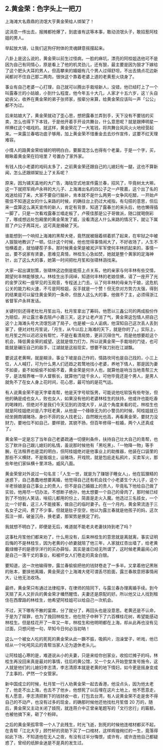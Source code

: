 ## 2.黄金荣：色字头上一把刀
上海滩大名鼎鼎的流氓大亨黄金荣给人绑架了！


这消息一传出去，报摊都抢爆了，到底谁有这等本事，敢动流氓头子，敢招惹阿桂姐的男人。


举起放大镜，让我们这狗仔附体的灵魂肆意摇摆起来。


八卦上是这么说的，黄金荣以前生过怪病，一脸的麻坑，漂亮的阿桂姐选他可不是因为自己有同情心，原是看上了他的机灵劲儿，还有狠，最主要是因为狠才下嫁给了这个肥头大耳的男人，但高攀来的婚姻有几个男人过得舒坦，不出去搞点花边新闻都对不住自己那二两肉，很快这个靠着老婆上道的老黄惹火烧身了。


事业有自己老婆一心打理，自己就可以腾出手栽培新人，没错，他已经盯上了一个叫露春兰的小姑娘，小到什么程度，他今年五十大几，人家才十五六岁，这丫头自幼丧父，收养在黄金荣的弟子张师家，按辈分来算，给黄金荣应该叫一声「公公」都不为过。


后来姑娘大了，黄金荣就动了歪心思，想把露春兰弄到手，天下没有不要钱的买卖，怎么也得下下本钱，于是他开着手开设共舞台，什么意思呢？就是跟捧明星一样捧红这个唱戏的。就这样，黄金荣花了一大笔钱，将共舞台风风火火地经营起来。一来露兰春唱功底子够用，加上黄金荣不惜重金去去炒作宣传，这要不红天理难容。


小情人的路黄金荣给铺的明明白白，要厮混怎么也得有个老巢，于是一个字，买，眼瞅着黄金荣在钧培里 7 号置办了家外家。


有钱人找小老婆的戏码太多了，之前黄金荣还跟自己的儿媳妇有一腿，这也不算新闻，怎么还跟绑架扯上了关系呢？


原来，因为铺天盖地的大广告，海陆空式地宣传露兰春，招风了，毕竟树太大嘛，这一下就把军阀卢永祥的大儿子、上海滩出名的四公子之一卢筱嘉，这个出了名的戏迷给招了来，大家不要自行脑补，肯本就不是什么两男一女争风吃醋，一开始卢筱佳不知道这女的什么来路的时候，的确往台上扔过大戒指，有勾搭的意思，但后来一盘算这么满天宣传的新人，肯定有背景，知道了露春兰的来头后，他也懒得插一脚了，只是一次看戏露春兰唱走板了，卢筱佳那是公子哥做派，随口就喝倒彩了，哪成想远处包厢里的黄金荣发了威，没看清这人什么来路的情况下，就让下属扇了卢公子两耳光，这可真是捅破了天。


谁能想到一个响彻上海滩的黑帮大佬，竟然就被捆着绑着抓了起来，在牢狱之中被人狠狠地教训了一顿。估计这个时候，他也觉得事情闹大了，不好收场了，人生不怕横着走，就怕硬茬子多。那时候黄金荣是被淞沪军军使何丰林抓起来的，事情一出，要不说家有贤妻，患难见真情，林桂生心急如焚，她就是整个黄家的定海神针，出了这么大的事，她第一时间把杜月笙和张啸林涵找来。


大家一起出谋划策，张啸林这边倒是能搭上点关系，他的亲家与何丰林有些交情，期望何丰林能够放人。林桂生出手阔绰，知道何丰林的老娘信佛，请了一座开了光的金罗汉和一座罕见的玉观音，专程送上门去，认了何丰林的母亲为干娘，这危机公关的能力和火速，不亏是阿桂姐，反手就是一个赞！但无奈对方势力太强，得到的结果是可以留住黄金荣的一条命，但放人这么大的事，他做不了主，必须得浙江省督军卢永祥发话。


关键时刻还得老杜杜月笙出马，杜月笙拿出了筹码，他愿以三鑫公司的两成股份作为赔偿，并让露兰春去陪卢小嘉三天，这才让老卢消了气，黄金荣这包情人把自己这个上海滩头号大流氓包进了局子，也是被一众人诟病，他深知自己这次丢人丢到家了，便对对杜月笙说，「月生，从今以后上海滩的天下，就是你的了。」实际上，杜月笙之所以迟迟没有帮忙，不是在看清局势，更非沉得住气，而是他想要趁这个机会，降低黄金荣的威望。这就是借力打力，所以说黄金荣一手栽培的门徒，也可能就是碾压自己的敌手，江湖就是这般现实，想要不挨刀别在江湖飘。


要说这老黄啊，就是糊涂，事业下坡是自己作的，情路坎坷也是自己找的，小三上位，人人喊打，可为什么男人们还趋之若鹜地找小老婆，养地下情人，那是因为妻不如妾，妾不如偷偷不如偷不着，黄金荣是何许人也，就算他是响当当地青帮三大亨，是法租界唯一华人督察长，就算他门徒千余人，可他毕竟还是个男人，是男人就免不了在女人身上花时间，花心思，最可怕的是花气运。


有人说黄金荣不是天字辈青帮，他是天字号软饭男，可能说他吃软饭有些夸张，但他的确是成也女人，败也女人，如果没有他的老婆林桂生的扶持，他或许也能吃香的喝辣的，但绝对不是我们今天见到的流氓大亨，从这个角度来看的花，林桂生也就是阿桂姐绝对是八字旺老黄，从他是一个碌碌无为的小警员的时候，阿桂姐就已经坐拥商铺赌场，身价不菲的女人找老公，自然眼光也高，再看黄金荣，要财力没财力，要地位不如自己，要样貌，其貌不扬，但百年修得一桩婚，两个人还真成了。


黄金荣一定是忘了当年自己老婆疏通一切便利条件，扶持自己壮大自己的青帮，也忘了默许自己跟儿媳妇的私情，虽说那时候他有「黑吃黑」、「一物降一物」等手腕，在法租界也是混的明白，但阿桂姐绝对是他事业上的助推器，他装在口袋里的那些不义横财，不是贩烟土，设赌场，开戏院，就是包庇走私鸦片，买卖军火，那些年他们家纵横十里洋场，威风八面。


黄金荣曾对外说过一句名言：「人生一世，就是为了赚银子睡女人」，他在狐狸精的迷惑下，自己愚蠢地想要离婚，他觉得自己还有机会找个小老婆生个大儿子，这个半老徐娘是自己事业上的贵人，但不是自己婚姻上的贵人，毕竟私下他给自己做了实验，他用尽一切办法，不想断子绝孙，他太想要一个自己的骨肉了，那时候已经到了不怕别人笑话，啥招儿都用的份上，简直是走火入魔。他选过三名妓女，一个比一个好看，这三人不能接客，做自己的临时妻子。在一个月内，黄金荣流连于三名女子之间，费了不少事，但就是肚子空空，他以为露兰春就是他孩子的妈，这次孤注一掷，破釜沉舟，换老婆，那架势是换定了的。


我就想不明白了，即便是无后，难道就不能老夫老妻扶持到老了吗？


这事杜月笙他们都来劝了，什么用没有，后来林桂生的意思就是离就离，事实证明后悔的不是林桂生，因为老黄的小娇妻就陪了他三年，人家就红杏出墙了，给老黄戴绿帽子的是德孚洋行的买办薛恒，其实是谁已经无所谓了，这时候老黄最闹心的是自己一落千丈的事业，和被坏女人们卷走的真金白银。


要知道，这一次他输得惨，露兰春偷偷把他的钱财卷走了一多半。又拿着他记黑账的账本，要挟他离婚，黄金荣这个上海滩大佬可谓丢尽脸面，露兰春故意把事情闹大，让他无法收场。


最终，黄金荣只有通过法律程序，在律师的陪同下，与露兰春办理离婚手续。到今天赔了夫人又折兵的黄金荣才幡然醒悟，夫妻还是原配的好。所以他又让人找到租住在西摩路的林桂生，他希望阿桂姐可以给自己一次机会。


不过，天下哪有不散的宴席，分了就分了，再回头也是没意思。老黄还是不认命，于是为了赎罪，也为了挽回林桂生，他在院子中种下了六百棵桂花树，希望能感动林桂生。但是桂花开了一年又一年，林桂生和他明明都在上海，却从此再也没有见过面，只想问他一句，早知今日何必当初呐！


这么一个被女人吃的死死的黄金荣从此一蹶不振，吸鸦片，泡澡堂子，听戏，他已经从一个叱咤风云的青帮当家人沦为退休老头儿。


让阿桂姐心寒的是，难道说从小的夫妻，只是来给你创家业，收拾烂摊子的吗，林桂生再没回来真是最对的事情，往后的黄公馆，又一个女人开始登堂发号施令，这人就是他们的儿媳妇李志清，李志清原本就是老黄的地下情妇，如今更是摇身变成了主事的，俨然一个女管家。


新中国成立的时候，杜月笙一行人劝黄金荣一起去香港，他没点头，因为他太老了，他走不出上海，也去不了他乡，他想死了以后埋在这片土地上，他不愿意走，有人愿意，李志清把剩下的钱财收一收，打包去台湾，有人说黄金荣不走是舍不得自己的不动产，也没有过多的现金，的确那时候他还他找杜月笙借 20 万的，随后，黄金荣又主动关闭了妓院，就连蒋介中正曾亲笔题写的「文行忠行」的匾额，也被他摘下来，砸了个粉碎。


之后的黄金荣孤零零一个人了此残生，时光飞逝，到死的时候他连棺材都买不起，在青帮「江北大亨」顾竹轩的资助下买了一口棺材，这样辉煌绚烂的一生，竟落得如此下场，不知道他在无人之夜，有没有过半分悔恨，或许有，或许连他自己都疑惑了，曾经的纸醉金迷是不是真的发生过。

